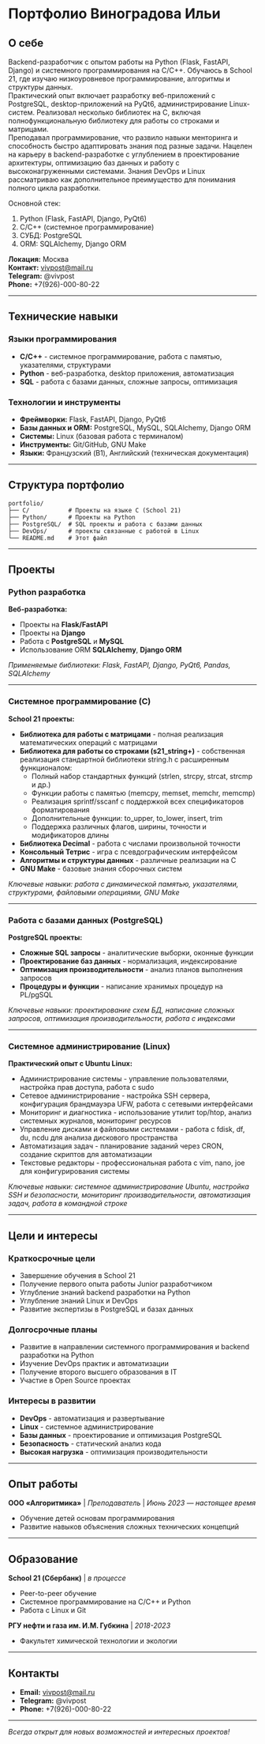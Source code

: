 # Портфолио Виноградова Ильи

## О себе

Backend-разработчик с опытом работы на Python (Flask, FastAPI, Django) и системного программирования на C/C++. Обучаюсь в School 21, где изучаю низкоуровневое программирование, алгоритмы и структуры данных.  
Практический опыт включает разработку веб-приложений с PostgreSQL, desktop-приложений на PyQt6, администрирование Linux-систем. Реализовал несколько библиотек на C, включая полнофункциональную библиотеку для работы со строками и матрицами.  
Преподавал программирование, что развило навыки менторинга и способность быстро адаптировать знания под разные задачи. Нацелен на карьеру в backend-разработке с углублением в проектирование архитектуры, оптимизацию баз данных и работу с высоконагруженными системами. Знания DevOps и Linux рассматриваю как дополнительное преимущество для понимания полного цикла разработки.

Основной стек:

1. Python (Flask, FastAPI, Django, PyQt6)
2. C/C++ (системное программирование)
3. СУБД: PostgreSQL
4. ORM: SQLAlchemy, Django ORM

**Локация:** Москва  
**Контакт:** <vivpost@mail.ru>  
**Telegram:** @vivpost  
**Phone:** +7(926)-000-80-22

---

## Технические навыки

### Языки программирования

- **C/C++** - системное программирование, работа с памятью, указателями, структурами
- **Python** - веб-разработка, desktop приложения, автоматизация
- **SQL** - работа с базами данных, сложные запросы, оптимизация

### Технологии и инструменты

- **Фреймворки:** Flask, FastAPI, Django, PyQt6
- **Базы данных и ORM:** PostgreSQL, MySQL, SQLAlchemy, Django ORM
- **Системы:** Linux (базовая работа с терминалом)
- **Инструменты:** Git/GitHub, GNU Make
- **Языки:** Французский (B1), Английский (техническая документация)

---

## Структура портфолио

```
portfolio/
├── C/           # Проекты на языке C (School 21)
├── Python/      # Проекты на Python
├── PostgreSQL/  # SQL проекты и работа с базами данных
├── DevOps/      # проекты связанные с работой в Linux
└── README.md    # Этот файл
```

---

## Проекты

### Python разработка

**Веб-разработка:**

- Проекты на **Flask/FastAPI**
- Проекты на **Django**
- Работа с **PostgreSQL** и **MySQL**
- Использование ORM **SQLAlchemy**, **Django ORM**

*Применяемые библиотеки: Flask, FastAPI, Django, PyQt6, Pandas, SQLAlchemy*

---

### Системное программирование (C)

**School 21 проекты:**

- **Библиотека для работы с матрицами** - полная реализация математических операций с матрицами
- **Библиотека для работы со строками (s21_string+)** - собственная реализация стандартной библиотеки string.h с расширенным функционалом:
  - Полный набор стандартных функций (strlen, strcpy, strcat, strcmp и др.)
  - Функции работы с памятью (memcpy, memset, memchr, memcmp)
  - Реализация sprintf/sscanf с поддержкой всех спецификаторов форматирования
  - Дополнительные функции: to_upper, to_lower, insert, trim
  - Поддержка различных флагов, ширины, точности и модификаторов длины
- **Библиотека Decimal** - работа с числами произвольной точности
- **Консольный Тетрис** - игра с псевдографическим интерфейсом
- **Алгоритмы и структуры данных** - различные реализации на C
- **GNU Make** - базовые знания сборочных систем

*Ключевые навыки: работа с динамической памятью, указателями, структурами, файловыми операциями, GNU Make*

---

### Работа с базами данных (PostgreSQL)

**PostgreSQL проекты:**

- **Сложные SQL запросы** - аналитические выборки, оконные функции
- **Проектирование баз данных** - нормализация, индексирование
- **Оптимизация производительности** - анализ планов выполнения запросов
- **Процедуры и функции** - написание хранимых процедур на PL/pgSQL

*Ключевые навыки: проектирование схем БД, написание сложных запросов, оптимизация производительности, работа с индексами*

---

### Системное администрирование (Linux)

**Практический опыт с Ubuntu Linux:**

- Администрирование системы - управление пользователями, настройка прав доступа, работа с sudo
- Сетевое администрирование - настройка SSH сервера, конфигурация брандмауэра UFW, работа с сетевыми интерфейсами
- Мониторинг и диагностика - использование утилит top/htop, анализ системных журналов, мониторинг ресурсов
- Управление дисками и файловыми системами - работа с fdisk, df, du, ncdu для анализа дискового пространства
- Автоматизация задач - планирование заданий через CRON, создание скриптов для автоматизации
- Текстовые редакторы - профессиональная работа с vim, nano, joe для конфигурирования системы

*Ключевые навыки: системное администрирование Ubuntu, настройка SSH и безопасности, мониторинг производительности, автоматизация задач, работа в командной строке*

---

## Цели и интересы

### Краткосрочные цели

- Завершение обучения в School 21
- Получение первого опыта работы Junior разработчиком
- Углубление знаний backend разработки на Python
- Углубление знаний Linux и DevOps
- Развитие экспертизы в PostgreSQL и базах данных

### Долгосрочные планы

- Развитие в направлении системного программирования и backend разработки на Python
- Изучение DevOps практик и автоматизации
- Получение второго высшего образования в IT
- Участие в Open Source проектах

### Интересы в развитии

- **DevOps** - автоматизация и развертывание
- **Linux** - системное администрирование
- **Базы данных** - проектирование и оптимизация PostgreSQL
- **Безопасность** - статический анализ кода
- **Высокая нагрузка** - оптимизация производительности

---

## Опыт работы

**ООО «Алгоритмика»** | *Преподаватель* | *Июнь 2023 — настоящее время*

- Обучение детей основам программирования
- Развитие навыков объяснения сложных технических концепций

---

## Образование

**School 21 (Сбербанк)** | *в процессе*

- Peer-to-peer обучение
- Системное программирование на C/C++ и Python
- Работа с Linux и Git

**РГУ нефти и газа им. И.М. Губкина** | *2018-2023*

- Факультет химической технологии и экологии

---

<!-- ## GitHub Stats

![GitHub Stats](https://github-readme-stats.vercel.app/api?username=VinogradovIlya&show_icons=true&theme=dark) -->

## Контакты

- **Email:** <vivpost@mail.ru>  
- **Telegram:** @vivpost  
- **Phone:** +7(926)-000-80-22

---

*Всегда открыт для новых возможностей и интересных проектов!*
